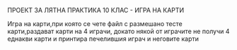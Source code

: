 ПРОЕКТ ЗА ЛЯТНА ПРАКТИКА 10 КЛАС - ИГРА НА КАРТИ

Игра на карти,при която се чете файл с размешано тесте карти,раздават карти на 4 играчи, докато някой от играчите не получи 4 еднакви карти и принтира печелившия играч и неговите карти

